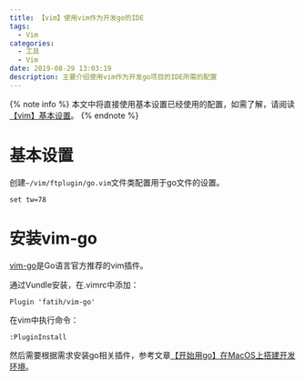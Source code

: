 ```yaml
---
title: 【vim】使用vim作为开发go的IDE
tags:
  - Vim
categories:
  - 工具
  - Vim
date: 2019-08-29 13:03:19
description: 主要介绍使用vim作为开发go项目的IDE所需的配置
---
```


{% note info %}
本文中将直接使用基本设置已经使用的配置，如需了解，请阅读[【vim】基本设置](/posts/tool/vim/vim-start/)。
{% endnote %}

基本设置
====

创建`~/vim/ftplugin/go.vim`文件类配置用于go文件的设置。

```vim
set tw=78
```

安装vim-go
====

[vim-go](https://github.com/fatih/vim-go/)是Go语言官方推荐的vim插件。

通过Vundle安装，在.vimrc中添加：

```vim
Plugin 'fatih/vim-go'
```

在vim中执行命令：
```
:PluginInstall
```

然后需要根据需求安装go相关插件，参考文章[【开始用go】在MacOS上搭建开发环境](/posts/practice/go/go-workspace/)。
